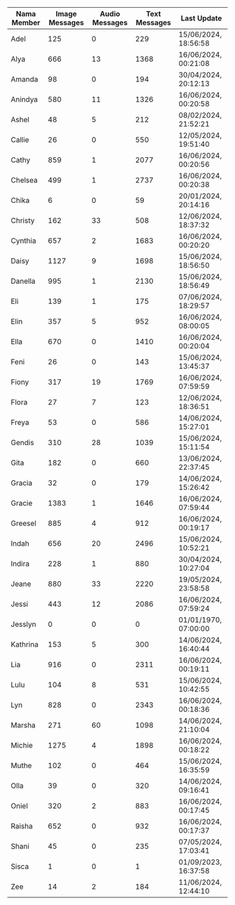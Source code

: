 | Nama Member | Image Messages | Audio Messages | Text Messages | Last Update |
| ------ | -------------- | -------------- | ------------- | ------------ |
| Adel | 125 | 0 | 229 | 15/06/2024, 18:56:58 |
| Alya | 666 | 13 | 1368 | 16/06/2024, 00:21:08 |
| Amanda | 98 | 0 | 194 | 30/04/2024, 20:12:13 |
| Anindya | 580 | 11 | 1326 | 16/06/2024, 00:20:58 |
| Ashel | 48 | 5 | 212 | 08/02/2024, 21:52:21 |
| Callie | 26 | 0 | 550 | 12/05/2024, 19:51:40 |
| Cathy | 859 | 1 | 2077 | 16/06/2024, 00:20:56 |
| Chelsea | 499 | 1 | 2737 | 16/06/2024, 00:20:38 |
| Chika | 6 | 0 | 59 | 20/01/2024, 20:14:16 |
| Christy | 162 | 33 | 508 | 12/06/2024, 18:37:32 |
| Cynthia | 657 | 2 | 1683 | 16/06/2024, 00:20:20 |
| Daisy | 1127 | 9 | 1698 | 15/06/2024, 18:56:50 |
| Danella | 995 | 1 | 2130 | 15/06/2024, 18:56:49 |
| Eli | 139 | 1 | 175 | 07/06/2024, 18:29:57 |
| Elin | 357 | 5 | 952 | 16/06/2024, 08:00:05 |
| Ella | 670 | 0 | 1410 | 16/06/2024, 00:20:04 |
| Feni | 26 | 0 | 143 | 15/06/2024, 13:45:37 |
| Fiony | 317 | 19 | 1769 | 16/06/2024, 07:59:59 |
| Flora | 27 | 7 | 123 | 12/06/2024, 18:36:51 |
| Freya | 53 | 0 | 586 | 14/06/2024, 15:27:01 |
| Gendis | 310 | 28 | 1039 | 15/06/2024, 15:11:54 |
| Gita | 182 | 0 | 660 | 13/06/2024, 22:37:45 |
| Gracia | 32 | 0 | 179 | 14/06/2024, 15:26:42 |
| Gracie | 1383 | 1 | 1646 | 16/06/2024, 07:59:44 |
| Greesel | 885 | 4 | 912 | 16/06/2024, 00:19:17 |
| Indah | 656 | 20 | 2496 | 15/06/2024, 10:52:21 |
| Indira | 228 | 1 | 880 | 30/04/2024, 10:27:04 |
| Jeane | 880 | 33 | 2220 | 19/05/2024, 23:58:58 |
| Jessi | 443 | 12 | 2086 | 16/06/2024, 07:59:24 |
| Jesslyn | 0 | 0 | 0 | 01/01/1970, 07:00:00 |
| Kathrina | 153 | 5 | 300 | 14/06/2024, 16:40:44 |
| Lia | 916 | 0 | 2311 | 16/06/2024, 00:19:11 |
| Lulu | 104 | 8 | 531 | 15/06/2024, 10:42:55 |
| Lyn | 828 | 0 | 2343 | 16/06/2024, 00:18:36 |
| Marsha | 271 | 60 | 1098 | 14/06/2024, 21:10:04 |
| Michie | 1275 | 4 | 1898 | 16/06/2024, 00:18:22 |
| Muthe | 102 | 0 | 464 | 15/06/2024, 16:35:59 |
| Olla | 39 | 0 | 320 | 14/06/2024, 09:16:41 |
| Oniel | 320 | 2 | 883 | 16/06/2024, 00:17:45 |
| Raisha | 652 | 0 | 932 | 16/06/2024, 00:17:37 |
| Shani | 45 | 0 | 235 | 07/05/2024, 17:03:41 |
| Sisca | 1 | 0 | 1 | 01/09/2023, 16:37:58 |
| Zee | 14 | 2 | 184 | 11/06/2024, 12:44:10 |
